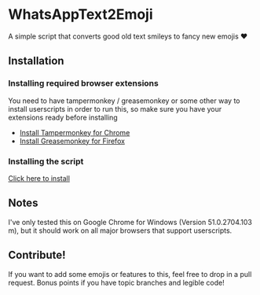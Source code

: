 # WhatsAppText2Emoji
A simple script that converts good old text smileys to fancy new emojis :heart:

## Installation
### Installing required browser extensions
You need to have tampermonkey / greasemonkey or some other way to install userscripts in order to run this, so make sure you have your extensions ready before installing

* [Install Tampermonkey for Chrome](https://chrome.google.com/webstore/detail/tampermonkey/dhdgffkkebhmkfjojejmpbldmpobfkfo?hl=en)
* [Install Greasemonkey for Firefox](https://addons.mozilla.org/en-US/firefox/addon/greasemonkey/)
 
### Installing the script
[Click here to install](https://github.com/vaibhav-y/WhatsAppText2Emoji/raw/master/whatsapp_text2emoji.user.js)

## Notes
I've only tested this on Google Chrome for Windows (Version 51.0.2704.103 m), but it should work on all major browsers that support userscripts.

## Contribute!
If you want to add some emojis or features to this, feel free to drop in a pull request. Bonus points if you have topic branches and legible code!
